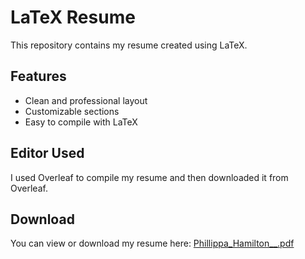 # LaTeX Resume

This repository contains my resume created using LaTeX.

## Features

- Clean and professional layout
- Customizable sections
- Easy to compile with LaTeX

## Editor Used

I used Overleaf to compile my resume and then downloaded it from Overleaf.

## Download

You can view or download my resume here: [Phillippa_Hamilton__.pdf](https://github.com/user-attachments/files/21796735/Phillippa_Hamilton__.pdf)
